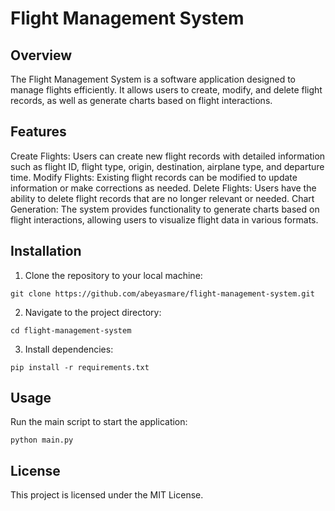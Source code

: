 # Flight Management System
## Overview
The Flight Management System is a software application designed to manage flights efficiently. It allows users to create, modify, and delete flight records, as well as generate charts based on flight interactions.

## Features
Create Flights: Users can create new flight records with detailed information such as flight ID, flight type, origin, destination, airplane type, and departure time.
Modify Flights: Existing flight records can be modified to update information or make corrections as needed.
Delete Flights: Users have the ability to delete flight records that are no longer relevant or needed.
Chart Generation: The system provides functionality to generate charts based on flight interactions, allowing users to visualize flight data in various formats.


## Installation
1. Clone the repository to your local machine:

```commandline
git clone https://github.com/abeyasmare/flight-management-system.git
```

2. Navigate to the project directory:

```commandline
cd flight-management-system
```
3. Install dependencies:

```commandline
pip install -r requirements.txt
```


## Usage
Run the main script to start the application:
```commandline
python main.py
```

## License
This project is licensed under the MIT License.